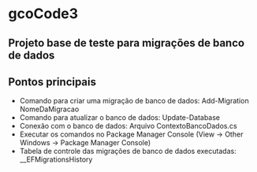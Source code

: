 # gcoCode3
## Projeto base de teste para migrações de banco de dados

## Pontos principais
* Comando para criar uma migração de banco de dados: Add-Migration NomeDaMigracao
* Comando para atualizar o banco de dados: Update-Database
* Conexão com o banco de dados: Arquivo ContextoBancoDados.cs
* Executar os comandos no Package Manager Console (View -> Other Windows -> Package Manager Console)
* Tabela de controle das migrações de banco de dados executadas: __EFMigrationsHistory

